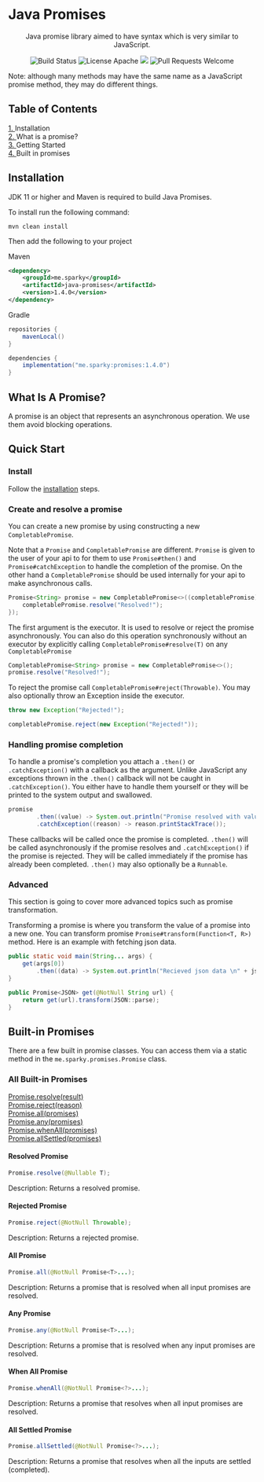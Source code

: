 # Java Promises 

<p align="center">Java promise library aimed to have syntax which is very similar to JavaScript. </p>

<p align="center">
    <img src="https://img.shields.io/github/workflow/status/Sparky983/java-promises/CI?label=Build&style=flat-square&color=ff214e&labelColor=000000" alt="Build Status">
    <img src="https://img.shields.io/github/license/Sparky983/java-promises?label=License&style=flat-square&color=ff214e&labelColor=000000" alt="License Apache">
    <img src="https://img.shields.io/github/commit-activity/m/Sparky983/java-promises?label=Commits&style=flat-square&color=ff214e&labelColor=000000">
    <img src="https://img.shields.io/static/v1?label=PRs&message=Welcome&style=flat-square&color=ff214e&labelColor=000000" alt="Pull Requests Welcome">
</p>

Note: although many methods may have the same name as a JavaScript promise method, they may do different 
things. 

## Table of Contents

[1. ](#installation) Installation \
[2. ](#what-is-a-promise) What is a promise? \
[3. ](#quick-start) Getting Started \
[4. ](#built-in-promises) Built in promises

## Installation

JDK 11 or higher and Maven is required to build Java Promises. 

To install run the following command:

```mvn clean install```

Then add the following to your project

Maven 
```xml
<dependency>
    <groupId>me.sparky</groupId>
    <artifactId>java-promises</artifactId>
    <version>1.4.0</version>
</dependency>
```

Gradle
```gradle
repositories {
    mavenLocal()
}

dependencies {
    implementation("me.sparky:promises:1.4.0")
}
```

## What Is A Promise?

A promise is an object that represents an asynchronous operation. We use them avoid blocking 
operations. 

## Quick Start

### Install

Follow the [installation](#installation) steps. 

### Create and resolve a promise

You can create a new promise by using constructing a new `CompletablePromise`. 

Note that a `Promise` and `CompletablePromise` are different. 
`Promise` is given to the user of your api to for them to use `Promise#then()` and 
`Promise#catchException` to handle the completion of the promise. On the other hand a 
`CompletablePromise` should be used internally for your api to make asynchronous calls. 

```java
Promise<String> promise = new CompletablePromise<>((completablePromise) -> {
    completablePromise.resolve("Resolved!");
});
```

The first argument is the executor. It is used to resolve or reject the promise asynchronously. You
can also do this operation synchronously without an executor by explicitly calling 
`CompletablePromise#resolve(T)` on any `CompletablePromise`

```java
CompletablePromise<String> promise = new CompletablePromise<>();
promise.resolve("Resolved!");
```

To reject the promise call `CompletablePromise#reject(Throwable)`. You may also optionally throw an
Exception inside the executor. 

```java
throw new Exception("Rejected!");

completablePromise.reject(new Exception("Rejected!"));
```

### Handling promise completion

To handle a promise's completion you attach a `.then()` or `.catchException()` with a callback as 
the argument. Unlike JavaScript any exceptions thrown in the `.then()` callback will not be caught
in `.catchException()`. You either have to handle them yourself or they will be printed to the 
system output and swallowed. 

```java
promise
        .then((value) -> System.out.println("Promise resolved with value" + value))
        .catchException((reason) -> reason.printStackTrace());
```

These callbacks will be called once the promise is completed. `.then()` will be called asynchronously
if the promise resolves and `.catchException()` if the promise is rejected. They will be called 
immediately if the promise has already been completed. `.then()` may also optionally be a `Runnable`.

### Advanced

This section is going to cover more advanced topics such as promise transformation. 

Transforming a promise is where you transform the value of a promise into a new one. You can 
transform promise `Promise#transform(Function<T, R>)` method. Here is an example with fetching
json data. 

```java
public static void main(String... args) {
    get(args[0])
        .then((data) -> System.out.println("Recieved json data \n" + json));
}

public Promise<JSON> get(@NotNull String url) {
    return get(url).transform(JSON::parse);
}
```

## Built-in Promises

There are a few built in promise classes. You can access them via a static method in the
`me.sparky.promises.Promise` class. 

### All Built-in Promises

[Promise.resolve(result)](#resolved-promise) \
[Promise.reject(reason)](#rejected-promise) \
[Promise.all(promises)](#all-promise) \
[Promise.any(promises)](#any-promise) \
[Promise.whenAll(promises)](#when-all-promise) \
[Promise.allSettled(promises)](#all-settled-promise)

#### Resolved Promise

```java
Promise.resolve(@Nullable T);
```
Description: Returns a resolved promise. 

#### Rejected Promise

```java
Promise.reject(@NotNull Throwable);
```
Description: Returns a rejected promise. 

#### All Promise
```java
Promise.all(@NotNull Promise<T>...);
```
Description: Returns a promise that is resolved when all input promises are resolved. 

#### Any Promise
```java
Promise.any(@NotNull Promise<T>...);
```
Description: Returns a promise that is resolved when any input promises are resolved. 

#### When All Promise
```java
Promise.whenAll(@NotNull Promise<?>...);
```
Description: Returns a promise that resolves when all input promises are resolved. 

#### All Settled Promise
```java
Promise.allSettled(@NotNull Promise<?>...);
```
Description: Returns a promise that resolves when all the inputs are settled (completed).

